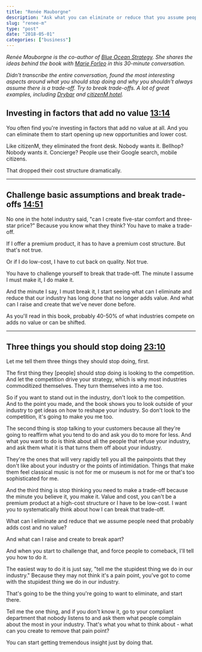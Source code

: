 ```yaml
---
title: "Renée Mauborgne"
description: "Ask what you can eliminate or reduce that you assume people need that probably adds cost and no value."
slug: "renee-m"  
type: "post"
date: "2018-05-01"
categories: ["business"]
---
```


*Renée Mauborgne is the co-author of [Blue Ocean Strategy](https://www.amazon.com/Blue-Ocean-Strategy-Uncontested-Competition/dp/1591396190). She shares the ideas behind the book with [Marie Forleo](https://www.youtube.com/channel/UCuoxrRDDgk3UUnxR4tlkJYQ) in this 30-minute conversation.*

*Didn't transcribe the entire conversation, found the most interesting aspects around what you should stop doing and why you shouldn't always assume there is a trade-off. Try to break trade-offs. A lot of great examples, including [Drybar](https://www.blueoceanstrategy.com/teaching-materials/drybar/) and [citizenM hotel](https://www.citizenm.com/blue-ocean-ft-citizenm).*

## Investing in factors that add no value [13:14](https://youtu.be/YLgUnEtN1Ic?t=13m14s)

You often find you're investing in factors that add no value at all. And you can eliminate them to start opening up new opportunities and lower cost. 

Like citizenM, they eliminated the front desk. Nobody wants it. Bellhop? Nobody wants it. Concierge? People use their Google search, mobile citizens. 

That dropped their cost structure dramatically. 

* * * 

## Challenge basic assumptions and break trade-offs [14:51](https://youtu.be/YLgUnEtN1Ic?t=14m51s)

No one in the hotel industry said, "can I create five-star comfort and three-star price?" Because you know what they think? You have to make a trade-off. 

If I offer a premium product, it has to have a premium cost structure. But that's not true. 

Or if I do low-cost, I have to cut back on quality. Not true. 

You have to challenge yourself to break that trade-off. The minute I assume I must make it, I do make it. 

And the minute I say, I must break it, I start seeing what can I eliminate and reduce that our industry has long done that no longer adds value. And what can I raise and create that we've never done before. 

As you'll read in this book, probably 40-50% of what industries compete on adds no value or can be shifted. 

* * * 

## Three things you should stop doing [23:10](https://youtu.be/YLgUnEtN1Ic?t=23m10s)

Let me tell them three things they should stop doing, first. 

The first thing they [people] should stop doing is looking to the competition. And let the competition drive your strategy, which is why most industries commoditized themselves. They turn themselves into a me too. 

So if you want to stand out in the industry, don't look to the competition. And to the point you made, and the book shows you to look outside of your industry to get ideas on how to reshape your industry. So don't look to the competition, it's going to make you me too. 

The second thing is stop talking to your customers because all they're going to reaffirm what you tend to do and ask you do to more for less. And what you want to do is think about all the people that refuse your industry, and ask them what it is that turns them off about your industry. 

They're the ones that will very rapidly tell you all the painpoints that they don't like about your industry or the points of intimidation. Things that make them feel classical music is not for me or museum is not for me or that's too sophisticated for me. 

And the third thing is stop thinking you need to make a trade-off because the minute you believe it, you make it. Value and cost, you can't be a premium product at a high-cost structure or I have to be low-cost. I want you to systematically think about how I can break that trade-off. 

What can I eliminate and reduce that we assume people need that probably adds cost and no value? 

And what can I raise and create to break apart? 

And when you start to challenge that, and force people to comeback, I'll tell you how to do it. 

The easiest way to do it is just say, "tell me the stupidest thing we do in our industry." Because they may not think it's a pain point, you've got to come with the stupidest thing we do in our industry. 

That's going to be the thing you're going to want to eliminate, and start there. 

Tell me the one thing, and if you don't know it, go to your compliant department that nobody listens to and ask them what people complain about the most in your industry. That's what you what to think about - what can you create to remove that pain point? 

You can start getting tremendous insight just by doing that. 
